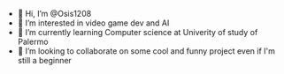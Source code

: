 - 👋 Hi, I’m @Osis1208
- 👀 I’m interested in video game dev and AI
- 🌱 I’m currently learning Computer science at Univerity of study of Palermo
- 💞️ I’m looking to collaborate on some cool and funny project even if I'm still a beginner

<!---
Osis1208/Osis1208 is a ✨ special ✨ repository because its `README.md` (this file) appears on your GitHub profile.
You can click the Preview link to take a look at your changes.
--->
